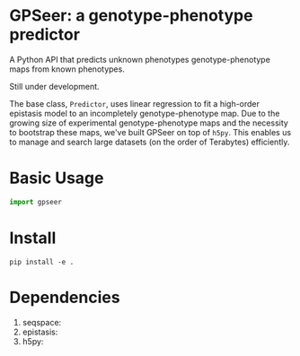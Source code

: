 # GPSeer: a genotype-phenotype predictor

A Python API that predicts unknown phenotypes genotype-phenotype maps from known phenotypes.

Still under development.

The base class, `Predictor`, uses linear regression to fit a high-order epistasis model to an incompletely genotype-phenotype map. Due to the growing size of experimental genotype-phenotype maps and the necessity to bootstrap these maps, we've built GPSeer on top of `h5py`. This enables us to manage and search large datasets (on the order of Terabytes) efficiently. 

# Basic Usage

```python
import gpseer
```

# Install

```
pip install -e .
```

# Dependencies

1. seqspace:
2. epistasis:
3. h5py:
